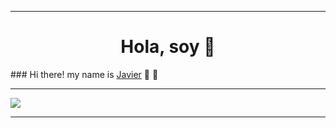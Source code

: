 <hr>

<h1 align="center">Hola, soy  👋</h1>
### Hi there! my name is <a href="https://github.com/JahsoftWr">Javier</a> 👋 💬
<hr>
<img src="https://i.imgur.com/msH9rqF.png">
<hr>
<!--
**JahsoftWr/JahsoftWr** is a ✨ _special_ ✨ repository because its `README.md` (this file) appears on your GitHub profile.

Here are some ideas to get you started:

- 🔭 I’m currently working on ...
- 🌱 I’m currently learning ...
- 👯 I’m looking to collaborate on ...
- 🤔 I’m looking for help with ...
- 💬 Ask me about ...
- 📫 How to reach me: ...
- 😄 Pronouns: ...
- ⚡ Fun fact: ...
-->
